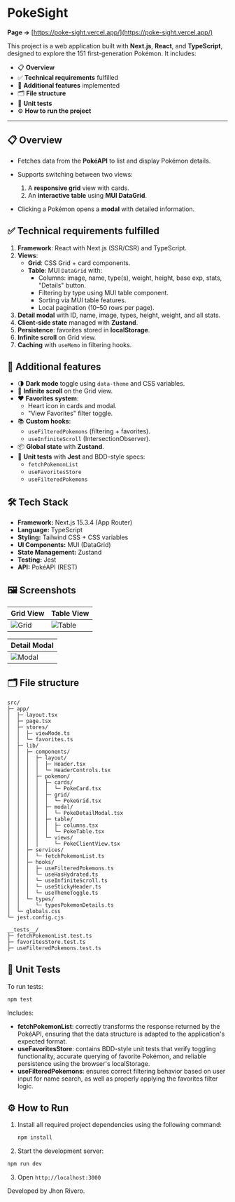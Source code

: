 # PokeSight  
**Page →** [https://poke-sight.vercel.app/](https://poke-sight.vercel.app/)

This project is a web application built with **Next.js**, **React**, and **TypeScript**, designed to explore the 151 first-generation Pokémon. It includes:

* 📋 **Overview**
* ✅ **Technical requirements** fulfilled
* 🚀 **Additional features** implemented
* 🗂️ **File structure**
* 🧪 **Unit tests**
* ⚙️ **How to run the project**

---

## 📋 Overview

* Fetches data from the **PokéAPI** to list and display Pokémon details.
* Supports switching between two views:

  1. A **responsive grid** view with cards.
  2. An **interactive table** using **MUI DataGrid**.
* Clicking a Pokémon opens a **modal** with detailed information.

## ✅ Technical requirements fulfilled

1. **Framework**: React with Next.js (SSR/CSR) and TypeScript.
2. **Views**:
   * **Grid**: CSS Grid + card components.
   * **Table**: MUI `DataGrid` with:
     * Columns: image, name, type(s), weight, height, base exp, stats, "Details" button.
     * Filtering by type using MUI table component.
     * Sorting via MUI table features.
     * Local pagination (10–50 rows per page).
3. **Detail modal** with ID, name, image, types, height, weight, and all stats.
4. **Client-side state** managed with **Zustand**.
5. **Persistence**: favorites stored in **localStorage**.
6. **Infinite scroll** on Grid view.
7. **Caching** with `useMemo` in filtering hooks.

## 🚀 Additional features

* 🌗 **Dark mode** toggle using `data-theme` and CSS variables.
* 🚀 **Infinite scroll** on the Grid view.
* ❤️ **Favorites system**:
  * Heart icon in cards and modal.
  * "View Favorites" filter toggle.
* 📚 **Custom hooks**:
  * `useFilteredPokemons` (filtering + favorites).
  * `useInfiniteScroll` (IntersectionObserver).
* 📦 **Global state** with **Zustand**.
* 🧪 **Unit tests** with **Jest** and BDD-style specs:
  * `fetchPokemonList`
  * `useFavoritesStore`
  * `useFilteredPokemons`

## 🛠️ Tech Stack

- **Framework:** Next.js 15.3.4 (App Router)
- **Language:** TypeScript
- **Styling:** Tailwind CSS + CSS variables
- **UI Components:** MUI (DataGrid)
- **State Management:** Zustand
- **Testing:** Jest
- **API:** PokéAPI (REST)

## 🖼️ Screenshots

| Grid View | Table View |
|-----------|------------|
| ![Grid](https://github.com/user-attachments/assets/bbe8d30c-a27d-479a-b0de-e9941810e504) | ![Table](https://github.com/user-attachments/assets/312601bf-2b18-4dbc-a0fc-3911597bb2f1) |

| Detail Modal |
|--------------|
| ![Modal](https://github.com/user-attachments/assets/16f2ebc9-4136-4815-929e-d7061cbe6193) |
  
## 🗂️ **File structure**

```
src/
├─ app/
│  ├─ layout.tsx
│  ├─ page.tsx
│  ├─ stores/
│  │  ├─ viewMode.ts
│  │  └─ favorites.ts
│  ├─ lib/
│  │  ├─ components/
│  │  │  ├─ layout/
│  │  │  │  ├─ Header.tsx
│  │  │  │  └─ HeaderControls.tsx
│  │  │  ├─ pokemon/
│  │  │  │  ├─ cards/
│  │  │  │  │  └─ PokeCard.tsx
│  │  │  │  ├─ grid/
│  │  │  │  │  └─ PokeGrid.tsx
│  │  │  │  ├─ modal/
│  │  │  │  │  └─ PokeDetailModal.tsx
│  │  │  │  ├─ table/
│  │  │  │  │  ├─ columns.tsx
│  │  │  │  │  └─ PokeTable.tsx
│  │  │  │  └─ views/
│  │  │  │     └─ PokeClientView.tsx
│  │  ├─ services/
│  │  │  └─ fetchPokemonList.ts
│  │  ├─ hooks/
│  │  │  ├─ useFilteredPokemons.ts
│  │  │  └─ useHasHydrated.ts
│  │  │  └─ useInfiniteScroll.ts
│  │  │  └─ useStickyHeader.ts
│  │  │  └─ useThemeToggle.ts
│  │  └─ types/
│  │     └─ typesPokemonDetails.ts
│  └─ globals.css
└─ jest.config.cjs

__tests__/
├─ fetchPokemonList.test.ts
├─ favoritesStore.test.ts
├─ useFilteredPokemons.test.ts
```

## 🧪 Unit Tests

To run tests:

```bash
npm test
```

Includes:

* **fetchPokemonList**: correctly transforms the response returned by the PokéAPI, ensuring that the data structure is adapted to the application's expected format.
* **useFavoritesStore**: contains BDD-style unit tests that verify toggling functionality, accurate querying of favorite Pokémon, and reliable persistence using the browser's localStorage.
* **useFilteredPokemons**: ensures correct filtering behavior based on user input for name search, as well as properly applying the favorites filter logic.

## ⚙️ How to Run

1. Install all required project dependencies using the following command:

   ```bash
   npm install
   ```

2. Start the development server:
```bash
npm run dev
````

3. Open `http://localhost:3000`

Developed by Jhon Rivero.
